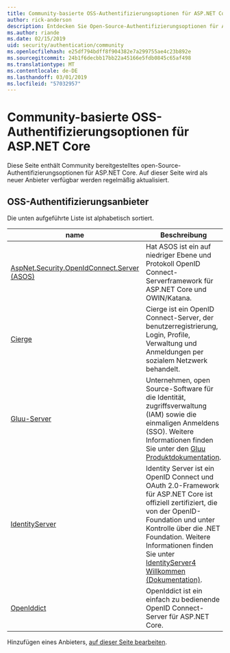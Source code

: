 ```yaml
---
title: Community-basierte OSS-Authentifizierungsoptionen für ASP.NET Core
author: rick-anderson
description: Entdecken Sie Open-Source-Authentifizierungsoptionen für ASP.NET Core.
ms.author: riande
ms.date: 02/15/2019
uid: security/authentication/community
ms.openlocfilehash: e25df794bdff8f904382e7a299755ae4c23b892e
ms.sourcegitcommit: 24b1f6decbb17bb22a45166e5fdb0845c65af498
ms.translationtype: MT
ms.contentlocale: de-DE
ms.lasthandoff: 03/01/2019
ms.locfileid: "57032957"
---
```

# <a name="community-oss-authentication-options-for-aspnet-core"></a>Community-basierte OSS-Authentifizierungsoptionen für ASP.NET Core

Diese Seite enthält Community bereitgestelltes open-Source-Authentifizierungsoptionen für ASP.NET Core. Auf dieser Seite wird als neuer Anbieter verfügbar werden regelmäßig aktualisiert.

## <a name="oss-authentication-providers"></a>OSS-Authentifizierungsanbieter

Die unten aufgeführte Liste ist alphabetisch sortiert.

| name | Beschreibung |
| ---- | ----------- |
| [AspNet.Security.OpenIdConnect.Server (ASOS)](https://github.com/aspnet-contrib/AspNet.Security.OpenIdConnect.Server) | Hat ASOS ist ein auf niedriger Ebene und Protokoll OpenID Connect-Serverframework für ASP.NET Core und OWIN/Katana. |
| [Cierge](https://github.com/pwdless/Cierge) | Cierge ist ein OpenID Connect-Server, der benutzerregistrierung, Login, Profile, Verwaltung und Anmeldungen per sozialem Netzwerk behandelt. |
| [Gluu-Server](https://gluu.org/) | Unternehmen, open Source-Software für die Identität, zugriffsverwaltung (IAM) sowie die einmaligen Anmeldens (SSO). Weitere Informationen finden Sie unter den [Gluu Produktdokumentation](https://gluu.org/docs/). |
| [IdentityServer](https://identityserver.io/) | Identity Server ist ein OpenID Connect und OAuth 2.0-Framework für ASP.NET Core ist offiziell zertifiziert, die von der OpenID-Foundation und unter Kontrolle über die .NET Foundation. Weitere Informationen finden Sie unter [IdentityServer4 Willkommen (Dokumentation)](https://identityserver4.readthedocs.io/en/latest/). |
| [OpenIddict](https://github.com/openiddict/openiddict-core) | OpenIddict ist ein einfach zu bedienende OpenID Connect-Server für ASP.NET Core. |

Hinzufügen eines Anbieters, [auf dieser Seite bearbeiten](https://github.com/login?return_to=https%3A%2F%2Fgithub.com%2Faspnet%2FDocs%2Fedit%2Fmaster%2Faspnetcore%2Fsecurity%2Fauthentication%2Fcommunity.md).
